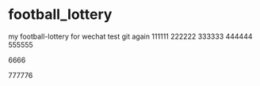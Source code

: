 # football_lottery
my football-lottery for wechat
test git
again
111111
222222
333333
444444
555555

6666

777776
